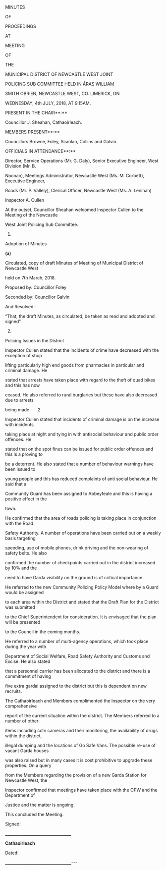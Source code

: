 MINUTES

OF

PROCEEDINGS

AT

MEETING

OF

THE

MUNICIPAL DISTRICT OF NEWCASTLE WEST JOINT

POLICING SUB COMMITTEE HELD IN ÁRAS WILLIAM

SMITH OBRIEN, NEWCASTLE WEST, CO. LIMERICK, ON

WEDNESDAY, 4th JULY, 2018, AT 9.15AM.

PRESENT IN THE CHAIR**:**

Councillor J. Sheahan, Cathaoirleach.

MEMBERS PRESENT**:**

Councillors Browne, Foley, Scanlan, Collins and Galvin.

OFFICIALS IN ATTENDANCE**:**

Director, Service Operations (Mr. G. Daly), Senior Executive Engineer, West Division (Mr. B.

Noonan), Meetings Administrator, Newcastle West (Ms. M. Corbett), Executive Engineer,

Roads (Mr. P. Vallely), Clerical Officer, Newcastle West (Ms. A. Lenihan)

Inspector A. Cullen

At the outset, Councillor Sheahan welcomed Inspector Cullen to the Meeting of the Newcastle

West Joint Policing Sub Committee.

1.

Adoption of Minutes

**(a)**

Circulated, copy of draft Minutes of Meeting of Municipal District of Newcastle West

held on 7th March, 2018.

Proposed by: Councillor Foley

Seconded by: Councillor Galvin

And Resolved:

“That, the draft Minutes, as circulated, be taken as read and adopted and signed”.

2.

Policing Issues in the District

Inspector Cullen stated that the incidents of crime have decreased with the exception of shop

lifting particularly high end goods from pharmacies in particular and criminal damage. He

stated that arrests have taken place with regard to the theft of quad bikes and this has now

ceased. He also referred to rural burglaries but these have also decreased due to arrests

being made.---
2

Inspector Cullen stated that incidents of criminal damage is on the increase with incidents

taking place at night and tying in with antisocial behaviour and public order offences. He

stated that on the spot fines can be issued for public order offences and this is a proving to

be a deterrent. He also stated that a number of behaviour warnings have been issued to

young people and this has reduced complaints of anti social behaviour. He said that a

Community Guard has been assigned to Abbeyfeale and this is having a positive effect in the

town.

He confirmed that the area of roads policing is taking place in conjunction with the Road

Safety Authority. A number of operations have been carried out on a weekly basis targeting

speeding, use of mobile phones, drink driving and the non-wearing of safety belts. He also

confirmed the number of checkpoints carried out in the district increased by 10% and the

need to have Garda visibility on the ground is of critical importance.

He referred to the new Community Policing Policy Model where by a Guard would be assigned

to each area within the District and stated that the Draft Plan for the District was submitted

to the Chief Superintendent for consideration. It is envisaged that the plan will be presented

to the Council in the coming months.

He referred to a number of multi-agency operations, which took place during the year with

Department of Social Welfare, Road Safety Authority and Customs and Excise. He also stated

that a personnel carrier has been allocated to the district and there is a commitment of having

five extra gardai assigned to the district but this is dependent on new recruits.

The Cathaoirleach and Members complimented the Inspector on the very comprehensive

report of the current situation within the district. The Members referred to a number of other

items including cctv cameras and their monitoring, the availability of drugs within the district,

illegal dumping and the locations of Go Safe Vans. The possible re-use of vacant Garda houses

was also raised but in many cases it is cost prohibitive to upgrade these properties. On a query

from the Members regarding the provision of a new Garda Station for Newcastle West, the

Inspector confirmed that meetings have taken place with the OPW and the Department of

Justice and the matter is ongoing.

This concluded the Meeting.

Signed:

**\_\_\_\_\_\_\_\_\_\_\_\_\_\_\_\_\_\_\_\_\_\_\_\_\_\_\_\_\_\_\_\_**

**Cathaoirleach**

Dated:

**\_\_\_\_\_\_\_\_\_\_\_\_\_\_\_\_\_\_\_\_\_\_\_\_\_\_\_\_\_\_\_\_**---
